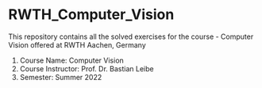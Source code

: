 # RWTH_Computer_Vision
This repository contains all the solved exercises for the course - Computer Vision offered at RWTH Aachen, Germany

1. Course Name: Computer Vision 
2. Course Instructor: Prof. Dr. Bastian Leibe
3. Semester: Summer 2022

